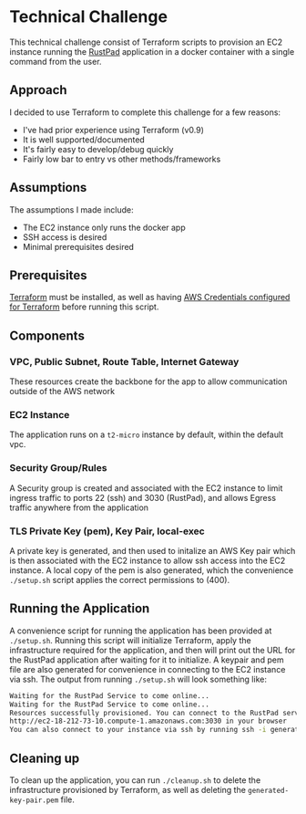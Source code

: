 # Technical Challenge

This technical challenge consist of Terraform scripts to provision an EC2 instance running the [RustPad](https://github.com/ekzhang/rustpad) application in a docker container with a single command from the user.

## Approach

I decided to use Terraform to complete this challenge for a few reasons:
  - I've had prior experience using Terraform (v0.9)
  - It is well supported/documented
  - It's fairly easy to develop/debug quickly
  - Fairly low bar to entry vs other methods/frameworks

## Assumptions

The assumptions I made include: 
  - The EC2 instance only runs the docker app
  - SSH access is desired
  - Minimal prerequisites desired

## Prerequisites

[Terraform](https://terraform.io) must be installed, as well as having [AWS Credentials configured for Terraform](https://registry.terraform.io/providers/hashicorp/aws/latest/docs#environment-variables) before running this script.

## Components


### VPC, Public Subnet, Route Table, Internet Gateway
These resources create the backbone for the app to allow communication outside of the AWS network

### EC2 Instance

The application runs on a `t2-micro` instance by default, within the default vpc.

### Security Group/Rules

A Security group is created and associated with the EC2 instance to limit ingress traffic to ports 22 (ssh) and 3030 (RustPad), and allows Egress traffic anywhere from the application

### TLS Private Key (pem), Key Pair, local-exec
A private key is generated, and then used to initalize an AWS Key pair which is then associated with the EC2 instance to allow ssh access into the EC2 instance. A local copy of the pem is also generated, which the convenience `./setup.sh` script applies the correct permissions to (400).

## Running the Application

A convenience script for running the application has been provided at `./setup.sh`. Running this script will initialize Terraform, apply the infrastructure required for the application, and then will print out the URL for the RustPad application after waiting for it to initialize. A keypair and pem file are also generated for convenience in connecting to the EC2 instance via ssh. The output from running `./setup.sh` will look something like:
```bash
Waiting for the RustPad Service to come online...
Waiting for the RustPad Service to come online...
Resources successfully provisioned. You can connect to the RustPad service by visiting
http://ec2-18-212-73-10.compute-1.amazonaws.com:3030 in your browser
You can also connect to your instance via ssh by running ssh -i generated-key-pair.pem ec2-user@ec2-18-212-73-10.compute-1.amazonaws.com
```

## Cleaning up

To clean up the application, you can run `./cleanup.sh` to delete the infrastructure provisioned by Terraform, as well as deleting the `generated-key-pair.pem` file.